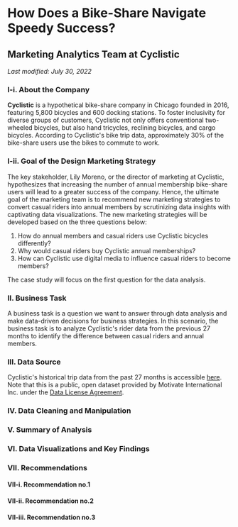 # How Does a Bike-Share Navigate Speedy Success?
## Marketing Analytics Team at Cyclistic
*Last modified: July 30, 2022*

### I-i. About the Company
**Cyclistic** is a hypothetical bike-share company in Chicago founded in 2016, featuring 5,800 bicycles and 600 docking stations. To foster inclusivity for diverse groups of customers, Cyclistic not only offers conventional two-wheeled bicycles, but also hand tricycles, reclining bicycles, and cargo bicycles. According to Cyclistic's bike trip data, approximately 30% of the bike-share users use the bikes to commute to work. 

### I-ii. Goal of the Design Marketing Strategy
The key stakeholder, Lily Moreno, or the director of marketing at Cyclistic, hypothesizes that increasing the number of annual membership bike-share users will lead to a greater success of the company. Hence, the ultimate goal of the marketing team is to recommend new marketing strategies to convert casual riders into annual members by scrutinizing data insights with captivating data visualizations. The new marketing strategies will be developed based on the three questions below:

1. How do annual members and casual riders use Cyclistic bicycles differently?
2. Why would casual riders buy Cyclistic annual memberships?
3. How can Cyclistic use digital media to influence casual riders to become members?

The case study will focus on the first question for the data analysis.

### II. Business Task
A business task is a question we want to answer through data analysis and make data-driven decisions for business strategies. In this scenario, the business task is to analyze Cyclistic's rider data from the previous 27 months to identify the difference between casual riders and annual members.

### III. Data Source
Cyclistic's historical trip data from the past 27 months is accessible [here](https://divvy-tripdata.s3.amazonaws.com/index.html). Note that this is a public, open dataset provided by Motivate International Inc. under the [Data License Agreement](https://ride.divvybikes.com/data-license-agreement). 

### IV. Data Cleaning and Manipulation

### V. Summary of Analysis

### VI. Data Visualizations and Key Findings

### VII. Recommendations

#### VII-i. Recommendation no.1

#### VII-ii. Recommendation no.2

#### VII-iii. Recommendation no.3
